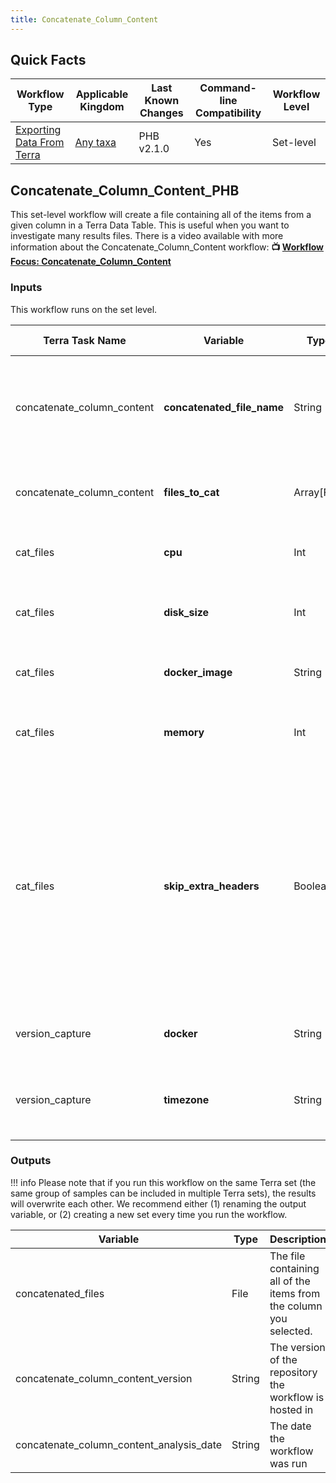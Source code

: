 ```yaml
---
title: Concatenate_Column_Content
---
```


## Quick Facts

| **Workflow Type** | **Applicable Kingdom** | **Last Known Changes** | **Command-line Compatibility** | **Workflow Level** |
|---|---|---|---|---|
| [Exporting Data From Terra](../../workflows_overview/workflows_type.md/#exporting-data-from-terra) | [Any taxa](../../workflows_overview/workflows_kingdom.md/#any-taxa) | PHB v2.1.0 | Yes | Set-level |

## Concatenate_Column_Content_PHB

This set-level workflow will create a file containing all of the items from a given column in a Terra Data Table. This is useful when you want to investigate many results files. There is a video available with more information about the Concatenate_Column_Content workflow: **📺 [Workflow Focus: Concatenate_Column_Content](https://www.youtube.com/watch?v=T5Gnj9BtC9I)**

### Inputs

This workflow runs on the set level.

<div class="searchable-table" markdown="1">

| **Terra Task Name** | **Variable** | **Type** | **Description** | **Default Value** | **Terra Status** |
|---|---|---|---|---|---|
| concatenate_column_content | **concatenated_file_name** | String | The name of the output file. ***Include the extension***, such as ".fasta" or ".txt". |  | Required |
| concatenate_column_content | **files_to_cat** | Array[File] | The column that has the files you want to concatenate. |  | Required |
| cat_files | **cpu** | Int | Number of CPUs to allocate to the task | 2 | Optional |
| cat_files | **disk_size** | Int | Amount of storage (in GB) to allocate to the task | 100 | Optional |
| cat_files | **docker_image** | String | The Docker container to use for the task |s-docker.pkg.dev/general-theiagen/theiagen/utility:1.1" | Optional |
| cat_files | **memory** | Int | Amount of memory/RAM (in GB) to allocate to the task | 8 | Optional |
| cat_files | **skip_extra_headers** | Boolean | If the files you are concatenating have identical headers, you can include only the first instance of the header and skip all of the others so they do not appear duplicated in the concatenated file. To activate this, set to true. | false | Optional |
| version_capture | **docker** | String | The Docker container to use for the task | "us-docker.pkg.dev/general-theiagen/theiagen/alpine-plus-bash:3.20.0" | Optional |
| version_capture | **timezone** | String | Set the time zone to get an accurate date of analysis (uses UTC by default) |  | Optional |

</div>

### Outputs

!!! info
    Please note that if you run this workflow on the same Terra set (the same group of samples can be included in multiple Terra sets), the results will overwrite each other. We recommend either (1) renaming the output variable, or (2) creating a new set every time you run the workflow.

| **Variable** | **Type** | **Description** |
|---|---|---|
| concatenated_files | File | The file containing all of the items from the column you selected. |
| concatenate_column_content_version | String | The version of the repository the workflow is hosted in |
| concatenate_column_content_analysis_date | String | The date the workflow was run |
